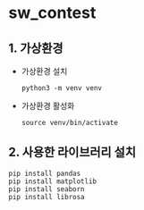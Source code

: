 # sw_contest

## 1. 가상환경

- 가상환경 설치

  ```
  python3 -m venv venv
  ```

- 가상환경 활성화
  ```
  source venv/bin/activate
  ```

## 2. 사용한 라이브러리 설치

    pip install pandas
    pip install matplotlib
    pip install seaborn
    pip install librosa
